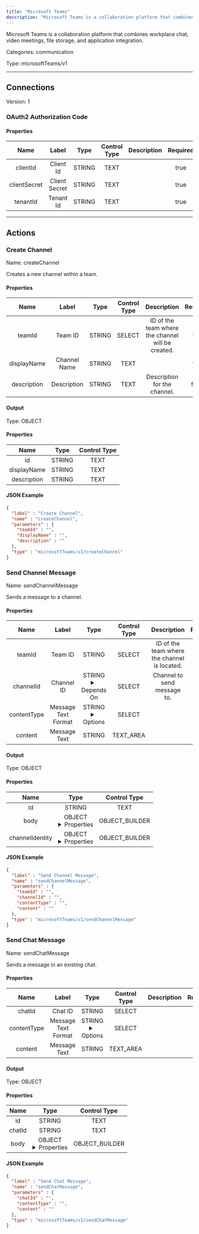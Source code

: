 ```yaml
---
title: "Microsoft Teams"
description: "Microsoft Teams is a collaboration platform that combines workplace chat, video meetings, file storage, and application integration."
---
```


Microsoft Teams is a collaboration platform that combines workplace chat, video meetings, file storage, and application integration.


Categories: communication


Type: microsoftTeams/v1

<hr />



## Connections

Version: 1


### OAuth2 Authorization Code

#### Properties

|      Name       |      Label     |     Type     |    Control Type     |     Description     | Required |
|:---------------:|:--------------:|:------------:|:-------------------:|:-------------------:|:--------:|
| clientId | Client Id | STRING | TEXT |  | true |
| clientSecret | Client Secret | STRING | TEXT |  | true |
| tenantId | Tenant Id | STRING | TEXT |  | true |





<hr />



## Actions


### Create Channel
Name: createChannel

Creates a new channel within a team.

#### Properties

|      Name       |      Label     |     Type     |    Control Type     |     Description     | Required |
|:---------------:|:--------------:|:------------:|:-------------------:|:-------------------:|:--------:|
| teamId | Team ID | STRING | SELECT | ID of the team where the channel will be created. | true |
| displayName | Channel Name | STRING | TEXT |  | true |
| description | Description | STRING | TEXT | Description for the channel. | false |


#### Output



Type: OBJECT


#### Properties

|     Name     |     Type     |    Control Type     |
|:------------:|:------------:|:-------------------:|
| id | STRING | TEXT |
| displayName | STRING | TEXT |
| description | STRING | TEXT |




#### JSON Example
```json
{
  "label" : "Create Channel",
  "name" : "createChannel",
  "parameters" : {
    "teamId" : "",
    "displayName" : "",
    "description" : ""
  },
  "type" : "microsoftTeams/v1/createChannel"
}
```


### Send Channel Message
Name: sendChannelMessage

Sends a message to a channel.

#### Properties

|      Name       |      Label     |     Type     |    Control Type     |     Description     | Required |
|:---------------:|:--------------:|:------------:|:-------------------:|:-------------------:|:--------:|
| teamId | Team ID | STRING | SELECT | ID of the team where the channel is located. | true |
| channelId | Channel ID | STRING <details> <summary> Depends On </summary> teamId </details> | SELECT | Channel to send message to. | true |
| contentType | Message Text Format | STRING <details> <summary> Options </summary> text, html </details> | SELECT |  | true |
| content | Message Text | STRING | TEXT_AREA |  | true |


#### Output



Type: OBJECT


#### Properties

|     Name     |     Type     |    Control Type     |
|:------------:|:------------:|:-------------------:|
| id | STRING | TEXT |
| body | OBJECT <details> <summary> Properties </summary> {STRING\(contentType), STRING\(content)} </details> | OBJECT_BUILDER |
| channelIdentity | OBJECT <details> <summary> Properties </summary> {STRING\(teamId), STRING\(channelId)} </details> | OBJECT_BUILDER |




#### JSON Example
```json
{
  "label" : "Send Channel Message",
  "name" : "sendChannelMessage",
  "parameters" : {
    "teamId" : "",
    "channelId" : "",
    "contentType" : "",
    "content" : ""
  },
  "type" : "microsoftTeams/v1/sendChannelMessage"
}
```


### Send Chat Message
Name: sendChatMessage

Sends a message in an existing chat.

#### Properties

|      Name       |      Label     |     Type     |    Control Type     |     Description     | Required |
|:---------------:|:--------------:|:------------:|:-------------------:|:-------------------:|:--------:|
| chatId | Chat ID | STRING | SELECT |  | true |
| contentType | Message Text Format | STRING <details> <summary> Options </summary> text, html </details> | SELECT |  | true |
| content | Message Text | STRING | TEXT_AREA |  | true |


#### Output



Type: OBJECT


#### Properties

|     Name     |     Type     |    Control Type     |
|:------------:|:------------:|:-------------------:|
| id | STRING | TEXT |
| chatId | STRING | TEXT |
| body | OBJECT <details> <summary> Properties </summary> {STRING\(contentType), STRING\(content)} </details> | OBJECT_BUILDER |




#### JSON Example
```json
{
  "label" : "Send Chat Message",
  "name" : "sendChatMessage",
  "parameters" : {
    "chatId" : "",
    "contentType" : "",
    "content" : ""
  },
  "type" : "microsoftTeams/v1/sendChatMessage"
}
```




